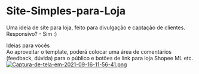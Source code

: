 # Site-Simples-para-Loja
Uma ideia de site para loja, feito para divulgação e captação de clientes. <br>
Responsivo? - Sim :)

Ideias para vocês <br>
Ao aproveitar o template, poderá colocar uma área de comentários (feedback, dúvida) para o público e botões de link para loja Shopee ML etc.
<br>
[![Captura-de-tela-em-2021-09-16-11-56-41.png](https://i.postimg.cc/vmkk6PrW/Captura-de-tela-em-2021-09-16-11-56-41.png)](https://postimg.cc/VS9DxWH6)



